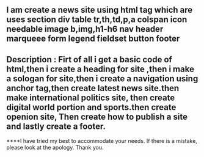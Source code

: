 I am create a news site using html tag which are uses
section
div
table
tr,th,td,p,a
colspan
icon
needable image
b,img,h1-h6
nav
header
marqueee
form
legend
fieldset
button
footer
---------------
Description : Firt of all i get a basic code of html,then i create a heading for site ,then i make a sologan for site,then i create a navigation using anchor tag,then create latest news site.then make international politics site, then create digital world portion and sports.then create openion site, Then create how to publish a site and lastly create a footer.
---------------
****I have tried my best to accommodate your needs. If there is a mistake, please look at the apology. 
Thank you.

